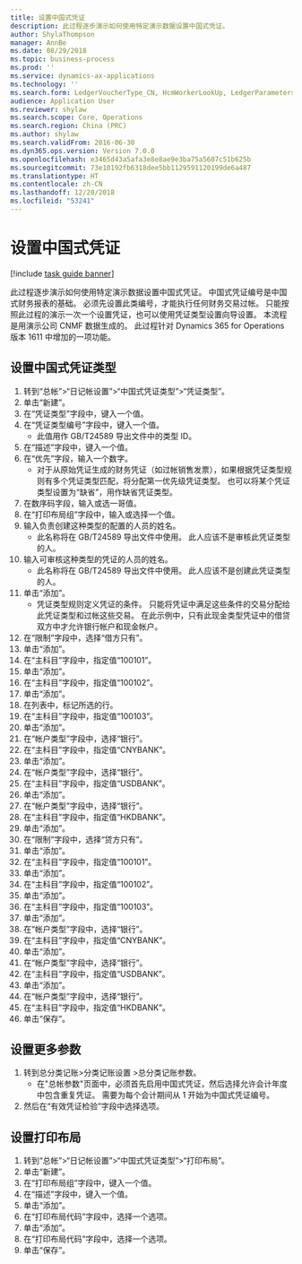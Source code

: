 ```yaml
---
title: 设置中国式凭证
description: 此过程逐步演示如何使用特定演示数据设置中国式凭证。
author: ShylaThompson
manager: AnnBe
ms.date: 08/29/2018
ms.topic: business-process
ms.prod: ''
ms.service: dynamics-ax-applications
ms.technology: ''
ms.search.form: LedgerVoucherType_CN, HcmWorkerLookUp, LedgerParameters, LedgerPrintLayoutGroup_CN
audience: Application User
ms.reviewer: shylaw
ms.search.scope: Core, Operations
ms.search.region: China (PRC)
ms.author: shylaw
ms.search.validFrom: 2016-06-30
ms.dyn365.ops.version: Version 7.0.0
ms.openlocfilehash: e3465d43a5afa3e8e8ae9e3ba75a5607c51b625b
ms.sourcegitcommit: 73e10192fb6318dee5bb1129591120199de6a487
ms.translationtype: HT
ms.contentlocale: zh-CN
ms.lasthandoff: 12/20/2018
ms.locfileid: "53241"
---
```

# <a name="set-up-chinese-vouchers"></a>设置中国式凭证

[!include [task guide banner](../../includes/task-guide-banner.md)]

此过程逐步演示如何使用特定演示数据设置中国式凭证。
中国式凭证编号是中国式财务报表的基础。 必须先设置此类编号，才能执行任何财务交易过帐。 只能按照此过程的演示一次一个设置凭证，也可以使用凭证类型设置向导设置。
本流程是用演示公司 CNMF 数据生成的。 此过程针对 Dynamics 365 for Operations 版本 1611 中增加的一项功能。


## <a name="set-up-chinese-voucher-type"></a>设置中国式凭证类型
1. 转到“总帐”>“日记帐设置”>“中国式凭证类型”>“凭证类型”。
2. 单击“新建”。
3. 在“凭证类型”字段中，键入一个值。
4. 在“凭证类型编号”字段中，键入一个值。
    * 此值用作 GB/T24589 导出文件中的类型 ID。  
5. 在“描述”字段中，键入一个值。
6. 在“优先”字段，输入一个数字。
    * 对于从原始凭证生成的财务凭证（如过帐销售发票），如果根据凭证类型规则有多个凭证类型匹配，将分配第一优先级凭证类型。  也可以将某个凭证类型设置为“缺省”，用作缺省凭证类型。  
7. 在数序码字段，输入或选一哥值。
8. 在“打印布局组”字段中，输入或选择一个值。
9. 输入负责创建这种类型的配置的人员的姓名。
    * 此名称将在 GB/T24589 导出文件中使用。 此人应该不是审核此凭证类型的人。  
10. 输入可审核这种类型的凭证的人员的姓名。
    * 此名称将在 GB/T24589 导出文件中使用。 此人应该不是创建此凭证类型的人。  
11. 单击“添加”。
    * 凭证类型规则定义凭证的条件。 只能将凭证中满足这些条件的交易分配给此凭证类型和过帐这些交易。 在此示例中，只有此现金类型凭证中的借贷双方中才允许银行帐户和现金帐户。  
12. 在“限制”字段中，选择“借方只有”。
13. 单击“添加”。
14. 在“主科目”字段中，指定值“100101”。
15. 单击“添加”。
16. 在“主科目”字段中，指定值“100102”。
17. 单击“添加”。
18. 在列表中，标记所选的行。
19. 在“主科目”字段中，指定值“100103”。
20. 单击“添加”。
21. 在“帐户类型”字段中，选择“银行”。
22. 在“主科目”字段中，指定值“CNYBANK”。
23. 单击“添加”。
24. 在“帐户类型”字段中，选择“银行”。
25. 在“主科目”字段中，指定值“USDBANK”。
26. 单击“添加”。
27. 在“帐户类型”字段中，选择“银行”。
28. 在“主科目”字段中，指定值“HKDBANK”。
29. 单击“添加”。
30. 在“限制”字段中，选择“贷方只有”。
31. 单击“添加”。
32. 在“主科目”字段中，指定值“100101”。
33. 单击“添加”。
34. 在“主科目”字段中，指定值“100102”。
35. 单击“添加”。
36. 在“主科目”字段中，指定值“100103”。
37. 单击“添加”。
38. 在“帐户类型”字段中，选择“银行”。
39. 在“主科目”字段中，指定值“CNYBANK”。
40. 单击“添加”。
41. 在“帐户类型”字段中，选择“银行”。
42. 在“主科目”字段中，指定值“USDBANK”。
43. 单击“添加”。
44. 在“帐户类型”字段中，选择“银行”。
45. 在“主科目”字段中，指定值“HKDBANK”。
46. 单击“保存”。

## <a name="setup-additional-parameters"></a>设置更多参数
1. 转到总分类记账>分类记账设置 >总分类记账参数。
    * 在"总帐参数"页面中，必须首先启用中国式凭证，然后选择允许会计年度中包含重复凭证。 需要为每个会计期间从 1 开始为中国式凭证编号。  
2. 然后在“有效凭证检验”字段中选择选项。

## <a name="set-up-the-print-layout"></a>设置打印布局
1. 转到“总帐”>“日记帐设置”>“中国式凭证类型”>“打印布局”。
2. 单击“新建”。
3. 在“打印布局组”字段中，键入一个值。
4. 在“描述”字段中，键入一个值。
5. 单击“添加”。
6. 在“打印布局代码”字段中，选择一个选项。
7. 单击“添加”。
8. 在“打印布局代码”字段中，选择一个选项。
9. 单击“保存”。

